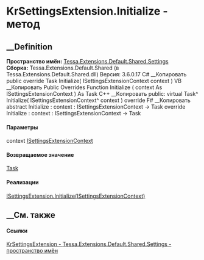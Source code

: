 # KrSettingsExtension.Initialize - метод
##  __Definition
 **Пространство имён:**
[Tessa.Extensions.Default.Shared.Settings](N_Tessa_Extensions_Default_Shared_Settings.htm)  
 **Сборка:** Tessa.Extensions.Default.Shared (в
Tessa.Extensions.Default.Shared.dll) Версия: 3.6.0.17
C# __Копировать
     public override Task Initialize(
    	ISettingsExtensionContext context
    )
VB __Копировать
     Public Overrides Function Initialize ( 
    	context As ISettingsExtensionContext
    ) As Task
C++ __Копировать
     public:
    virtual Task^ Initialize(
    	ISettingsExtensionContext^ context
    ) override
F# __Копировать
     abstract Initialize : 
            context : ISettingsExtensionContext -> Task 
    override Initialize : 
            context : ISettingsExtensionContext -> Task 
#### Параметры
context
[ISettingsExtensionContext](T_Tessa_Platform_Settings_ISettingsExtensionContext.htm)
#### Возвращаемое значение
[Task](https://learn.microsoft.com/dotnet/api/system.threading.tasks.task)
#### Реализации
[ISettingsExtension.Initialize(ISettingsExtensionContext)](M_Tessa_Platform_Settings_ISettingsExtension_Initialize.htm)  
##  __См. также
#### Ссылки
[KrSettingsExtension -
](T_Tessa_Extensions_Default_Shared_Settings_KrSettingsExtension.htm)
[Tessa.Extensions.Default.Shared.Settings - пространство
имён](N_Tessa_Extensions_Default_Shared_Settings.htm)
